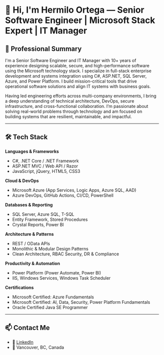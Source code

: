 # 👋 Hi, I'm Hermilo Ortega — Senior Software Engineer | Microsoft Stack Expert | IT Manager

## 🧭 Professional Summary

I'm a Senior Software Engineer and IT Manager with 10+ years of experience designing scalable, secure, and high-performance software using the Microsoft technology stack. I specialize in full-stack enterprise development and systems integration using C#, ASP.NET, SQL Server, Azure, and Power Platform. I build mission-critical tools that drive operational software solutions and align IT systems with business goals.

Having led engineering efforts across multi-company environments, I bring a deep understanding of technical architecture, DevOps, secure infrastructure, and cross-functional collaboration. I’m passionate about solving real-world problems through technology and am focused on building systems that are resilient, maintainable, and impactful.

---

## 🛠 Tech Stack

**Languages & Frameworks**  
- C#, .NET Core / .NET Framework  
- ASP.NET MVC / Web API / Razor  
- JavaScript, jQuery, HTML5, CSS3  

**Cloud & DevOps**  
- Microsoft Azure (App Services, Logic Apps, Azure SQL, AAD)  
- Azure DevOps, GitHub Actions, CI/CD, PowerShell  

**Databases & Reporting**  
- SQL Server, Azure SQL, T-SQL  
- Entity Framework, Stored Procedures  
- Crystal Reports, Power BI  

**Architecture & Patterns**  
- REST / OData APIs  
- Monolithic & Modular Design Patterns  
- Clean Architecture, RBAC Security, DR & Compliance  

**Productivity & Automation**  
- Power Platform (Power Automate, Power BI)  
- IIS, Windows Services, Windows Task Scheduler  

**Certifications**  
- Microsoft Certified: Azure Fundamentals  
- Microsoft Certified: AI, Data, Security, Power Platform Fundamentals  
- Oracle Certified Java SE Programmer  

---

## 📫 Contact Me  
- 💼 [LinkedIn]([#](https://www.linkedin.com/in/hermiloortega/))  
- 📍 Vancouver, BC, Canada  
